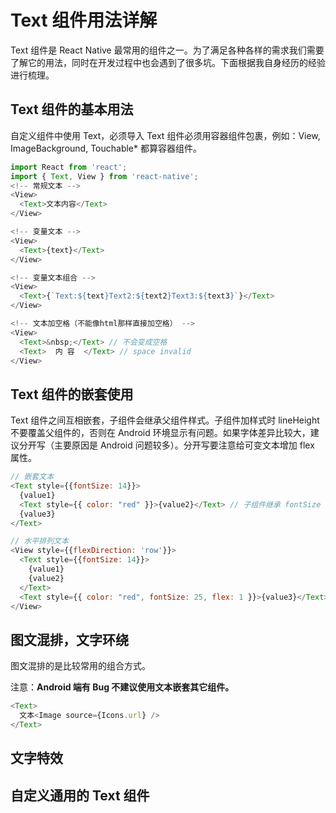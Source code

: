 # Text 组件用法详解

Text 组件是 React Native 最常用的组件之一。为了满足各种各样的需求我们需要了解它的用法，同时在开发过程中也会遇到了很多坑。下面根据我自身经历的经验进行梳理。

## Text 组件的基本用法

自定义组件中使用 Text，必须导入
Text 组件必须用容器组件包裹，例如：View, ImageBackground, Touchable\* 都算容器组件。

```js
import React from 'react';
import { Text, View } from 'react-native';
<!-- 常规文本 -->
<View>
  <Text>文本内容</Text>
</View>

<!-- 变量文本 -->
<View>
  <Text>{text}</Text>
</View>

<!-- 变量文本组合 -->
<View>
  <Text>{`Text:${text}Text2:${text2}Text3:${text3}`}</Text>
</View>

<!-- 文本加空格（不能像html那样直接加空格） -->
<View>
  <Text>&nbsp;</Text> // 不会变成空格
  <Text>  内 容  </Text> // space invalid
</View>
```

## Text 组件的嵌套使用

Text 组件之间互相嵌套，子组件会继承父组件样式。子组件加样式时 lineHeight 不要覆盖父组件的，否则在 Android 环境显示有问题。如果字体差异比较大，建议分开写（主要原因是 Android 问题较多）。分开写要注意给可变文本增加 flex 属性。

```js
// 嵌套文本
<Text style={{fontSize: 14}}>
  {value1}
  <Text style={{ color: "red" }}>{value2}</Text> // 子组件继承 fontSize 14
  {value3}
</Text>

// 水平排列文本
<View style={{flexDirection: 'row'}}>
  <Text style={{fontSize: 14}}>
    {value1}
    {value2}
  </Text>
  <Text style={{ color: "red", fontSize: 25, flex: 1 }}>{value3}</Text> // 子组件继承 fontSize 14
</View>
```

## 图文混排，文字环绕

图文混排的是比较常用的组合方式。

注意：**Android 端有 Bug 不建议使用文本嵌套其它组件。**

```js
<Text>
  文本<Image source={Icons.url} />
</Text>
```

## 文字特效

## 自定义通用的 Text 组件
